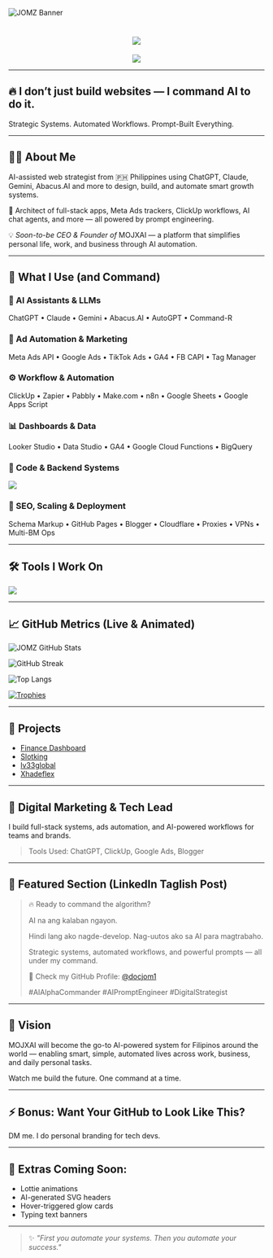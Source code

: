 ![JOMZ Banner](https://github.com/docjom1/assets/blob/main/banner.gif?raw=true)

<h1 align="center">
  <img src="https://readme-typing-svg.demolab.com?font=Fira+Code&size=30&pause=1000&center=true&vCenter=true&width=600&lines=%F0%9F%A7%A0+Rence+%7C+AI+Alpha+Chupapi;WEB+Developer+%26+System+Builder"/>
</h1>

<p align="center">
  <img src="https://github-readme-stats.vercel.app/api/top-langs/?username=docjom1&layout=compact&theme=radical"/>
</p>

---

## 🔥 I don’t just build websites — I command AI to do it.

Strategic Systems. Automated Workflows. Prompt-Built Everything.

---

## 👨‍💻 About Me

AI-assisted web strategist from 🇵🇭 Philippines using ChatGPT, Claude, Gemini, Abacus.AI and more to design, build, and automate smart growth systems. 

🔧 Architect of full-stack apps, Meta Ads trackers, ClickUp workflows, AI chat agents, and more — all powered by prompt engineering.

💡 *Soon-to-be CEO & Founder of* MOJXAI — a platform that simplifies personal life, work, and business through AI automation.

---

## 🧠 What I Use (and Command)

### 🤖 AI Assistants & LLMs
ChatGPT • Claude • Gemini • Abacus.AI • AutoGPT • Command-R

### 📣 Ad Automation & Marketing
Meta Ads API • Google Ads • TikTok Ads • GA4 • FB CAPI • Tag Manager

### ⚙️ Workflow & Automation
ClickUp • Zapier • Pabbly • Make.com • n8n • Google Sheets • Google Apps Script

### 📊 Dashboards & Data
Looker Studio • Data Studio • GA4 • Google Cloud Functions • BigQuery

### 🧩 Code & Backend Systems
<p>
  <img src="https://skillicons.dev/icons?i=js,html,css,tailwind,vue,react,git,vscode,figma,php,dotnet,visualstudio,github,mysql,bootstrap,python,nodejs"/>
</p>

### 🚀 SEO, Scaling & Deployment
Schema Markup • GitHub Pages • Blogger • Cloudflare • Proxies • VPNs • Multi-BM Ops

---

## 🛠 Tools I Work On
<p>
  <img src="https://skillicons.dev/icons?i=js,html,css,vue,react,vscode,git,figma,php,dotnet,nodejs,bootstrap,github,mysql,python"/>
</p>

---

## 📈 GitHub Metrics (Live & Animated)

![JOMZ GitHub Stats](https://github-readme-stats.vercel.app/api?username=docjom1&show_icons=true&theme=tokyonight)

![GitHub Streak](https://github-readme-streak-stats.herokuapp.com?user=docjom1&theme=tokyonight)

![Top Langs](https://github-readme-stats.vercel.app/api/top-langs/?username=docjom1&layout=compact&theme=tokyonight)

[![Trophies](https://github-profile-trophy.vercel.app/?username=docjom1&theme=monokai&margin-w=15)](https://github.com/ryo-ma/github-profile-trophy)

---

## 🚀 Projects
- [Finance Dashboard](https://github.com/docjom1/Finance-Dashboard)
- [Slotking](https://github.com/docjom1/Slotking)
- [lv33global](https://github.com/docjom1/lv33global)
- [Xhadeflex](https://github.com/docjom1/Xhadeflex)

---

## 💼 Digital Marketing & Tech Lead

I build full-stack systems, ads automation, and AI-powered workflows for teams and brands.

> Tools Used: ChatGPT, ClickUp, Google Ads, Blogger

---

## 🌟 Featured Section (LinkedIn Taglish Post)

> 🔥 Ready to command the algorithm?
>
> AI na ang kalaban ngayon. 
>
> Hindi lang ako nagde-develop. Nag-uutos ako sa AI para magtrabaho.
>
> Strategic systems, automated workflows, and powerful prompts — all under my command.
>
> 📅 Check my GitHub Profile: [@docjom1](https://github.com/docjom1)
>
> #AIAlphaCommander #AIPromptEngineer #DigitalStrategist

---

## 🎯 Vision

MOJXAI will become the go-to AI-powered system for Filipinos around the world —
enabling smart, simple, automated lives across work, business, and daily personal tasks.

Watch me build the future. One command at a time.

---

## ⚡️ Bonus: Want Your GitHub to Look Like This?
DM me. I do personal branding for tech devs.

---

## 🧬 Extras Coming Soon:
- Lottie animations
- AI-generated SVG headers
- Hover-triggered glow cards
- Typing text banners

---

> ✨ *"First you automate your systems. Then you automate your success."*
